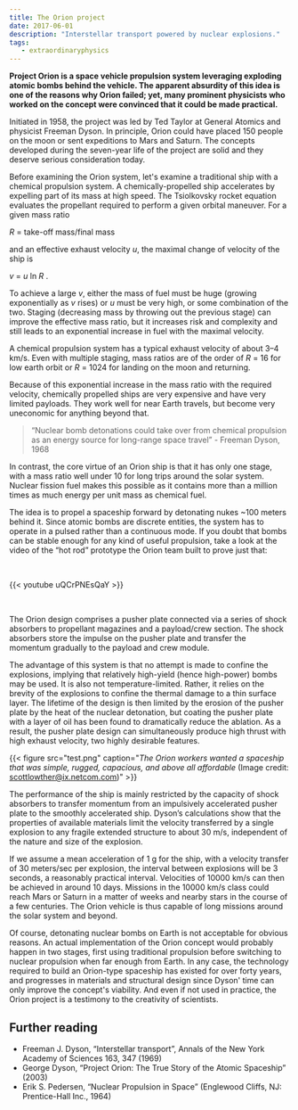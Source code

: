 ```yaml
---
title: The Orion project
date: 2017-06-01
description: "Interstellar transport powered by nuclear explosions."
tags:
   - extraordinaryphysics
---
```



**Project Orion is a space vehicle propulsion system leveraging exploding atomic bombs behind the vehicle. The apparent absurdity of this idea is one of the reasons why Orion failed; yet, many prominent physicists who worked on the concept were convinced that it could be made practical.**
 
Initiated in 1958, the project was led by Ted Taylor at General Atomics and physicist Freeman Dyson. In principle, Orion could have placed 150 people on the moon or sent expeditions to Mars and Saturn. The concepts developed during the seven-year life of the project are solid and they deserve serious consideration today.

Before examining the Orion system, let's examine a traditional ship with a chemical propulsion system. A chemically-propelled ship accelerates by expelling part of its mass at high speed. The Tsiolkovsky rocket equation evaluates the propellant required to perform a given orbital maneuver. For a given mass ratio
 
*R* = take-off mass/final mass
 
and an effective exhaust velocity *u*, the maximal change of velocity of the ship is
 
*v* = *u* ln *R* .
 
To achieve a large *v*, either the mass of fuel must be huge (growing exponentially as *v* rises) or *u* must be very high, or some combination of the two. 
Staging (decreasing mass by throwing out the previous stage) can improve the effective mass ratio, but it increases risk and complexity and still leads to an exponential increase in fuel with the maximal velocity.
 
A chemical propulsion system has a typical exhaust velocity of about 3–4 km/s. Even with multiple staging, mass ratios are of the order of *R* = 16 for low earth orbit or *R* = 1024 for landing on the moon and returning.
 
Because of this exponential increase in the mass ratio with the required velocity, chemically propelled ships are very expensive and have very limited payloads. They work well for near Earth travels, but become very uneconomic for anything beyond that.

>“Nuclear bomb detonations could take over from chemical propulsion as an energy source for long-range space travel” - Freeman Dyson, 1968
 
In contrast, the core virtue of an Orion ship is that it has only one stage, with a mass ratio well under 10 for long trips around the solar system. Nuclear fission fuel makes this possible as it contains more than a million times as much energy per unit mass as chemical fuel.
 
The idea is to propel a spaceship forward by detonating nukes ~100 meters behind it. Since atomic bombs are discrete entities, the system has to operate in a pulsed rather than a continuous mode. If you doubt that bombs can be stable enough for any kind of useful propulsion, take a look at the video of the “hot rod” prototype the Orion team built to prove just that:  

<br>    
  
{{< youtube uQCrPNEsQaY >}}    

  
<br>    


The Orion design comprises a pusher plate connected via a series of shock absorbers to propellant magazines and a payload/crew section. The shock absorbers store the impulse on the pusher plate and transfer the momentum gradually to the payload and crew module.
 
The advantage of this system is that no attempt is made to confine the explosions, implying that relatively high-yield (hence high-power) bombs may be used. It is also not temperature-limited. Rather, it relies on the brevity of the explosions to confine the thermal damage to a thin surface layer. The lifetime of the design is then limited by the erosion of the pusher plate by the heat of the nuclear detonation, but coating the pusher plate with a layer of oil has been found to dramatically reduce the ablation.
As a result, the pusher plate design can simultaneously produce high thrust with high exhaust velocity, two highly desirable features.

{{< figure src="test.png" caption="*The Orion workers wanted a spaceship that was simple, rugged, capacious, and above all affordable* (Image credit: scottlowther@ix.netcom.com)" >}}

The performance of the ship is mainly restricted by the capacity of shock absorbers to transfer momentum from an impulsively accelerated pusher plate to the smoothly accelerated ship. Dyson’s calculations show that the properties of available materials limit the velocity transferred by a single explosion to any fragile extended structure to about 30 m/s, independent of the nature and size of the explosion.
 
If we assume a mean acceleration of 1 g for the ship, with a velocity transfer of 30 meters/sec per explosion, the interval between explosions will be 3 seconds, a reasonably practical interval. Velocities of 10000 km/s can then be achieved in around 10 days. Missions in the 10000 km/s class could reach Mars or Saturn in a matter of weeks and nearby stars in the course of a few centuries. The Orion vehicle is thus capable of long missions around the solar system and beyond.
 
Of course, detonating nuclear bombs on Earth is not acceptable for obvious reasons. An actual implementation of the Orion concept would probably happen in two stages, first using traditional propulsion before switching to nuclear propulsion when far enough from Earth. In any case, the technology required to build an Orion-type spaceship has existed for over forty years, and progresses in materials and structural design since Dyson' time can only improve the concept's viability. 
And even if not used in practice, the Orion project is a testimony to the creativity of scientists.
 
 
## Further reading
- Freeman J. Dyson, “Interstellar transport”, Annals of the New York Academy of Sciences 163, 347 (1969)
- George Dyson, “Project Orion: The True Story of the Atomic Spaceship” (2003)
- Erik S. Pedersen, “Nuclear Propulsion in Space” (Englewood Cliffs, NJ: Prentice-Hall Inc., 1964)

